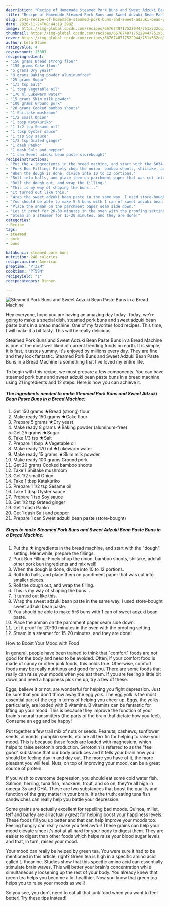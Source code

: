 ```yaml
---
description: "Recipe of Homemade Steamed Pork Buns and Sweet Adzuki Bean Paste Buns in a Bread Machine"
title: "Recipe of Homemade Steamed Pork Buns and Sweet Adzuki Bean Paste Buns in a Bread Machine"
slug: 2543-recipe-of-homemade-steamed-pork-buns-and-sweet-adzuki-bean-paste-buns-in-a-bread-machine
date: 2020-11-24T08:44:19.290Z
image: https://img-global.cpcdn.com/recipes/6676748717522944/751x532cq70/steamed-pork-buns-and-sweet-adzuki-bean-paste-buns-in-a-bread-machine-recipe-main-photo.jpg
thumbnail: https://img-global.cpcdn.com/recipes/6676748717522944/751x532cq70/steamed-pork-buns-and-sweet-adzuki-bean-paste-buns-in-a-bread-machine-recipe-main-photo.jpg
cover: https://img-global.cpcdn.com/recipes/6676748717522944/751x532cq70/steamed-pork-buns-and-sweet-adzuki-bean-paste-buns-in-a-bread-machine-recipe-main-photo.jpg
author: Lela Stone
ratingvalue: 4
reviewcount: 13803
recipeingredient:
- "150 grams Bread strong flour"
- "150 grams Cake flour"
- "5 grams Dry yeast"
- "8 grams Baking powder aluminumfree"
- "25 grams Sugar"
- "1/3 tsp Salt"
- "1 tbsp Vegetable oil"
- "170 ml Lukewarm water"
- "15 grams Skim milk powder"
- "100 grams Ground pork"
- "20 grams Cooked bamboo shoots"
- "1 Shiitake mushroom"
- "1/2 small Onion"
- "1 tbsp Katakuriko"
- "1 1/2 tsp Sesame oil"
- "1 tbsp Oyster sauce"
- "1 tsp Soy sauce"
- "1/2 tsp Grated ginger"
- "1 dash Panko"
- "1 dash Salt and pepper"
- "1 can Sweet adzuki bean paste storebought"
recipeinstructions:
- "Put the ★ ingredients in the bread machine, and start with the &#34;dough&#34; setting. Meanwhile, prepare the fillings."
- "Pork Bun Filling: Finely chop the onion, bamboo shoots, shiitake, add all other pork bun ingredients and mix well!"
- "When the dough is done, divide into 10 to 12 portions."
- "Roll into balls, and place them on parchment paper that was cut into smaller pieces."
- "Roll the dough out, and wrap the filling."
- "This is my way of shaping the buns..."
- "It turned out like this."
- "Wrap the sweet adzuki bean paste in the same way. I used store-bought sweet adzuki bean paste."
- "You should be able to make 5-6 buns with 1 can of sweet adzuki bean paste."
- "Place the anman on the parchment paper seam side down."
- "Let it proof for 20-30 minutes in the oven with the proofing setting."
- "Steam in a steamer for 15-20 minutes, and they are done!"
categories:
- Recipe
tags:
- steamed
- pork
- buns

katakunci: steamed pork buns 
nutrition: 248 calories
recipecuisine: American
preptime: "PT32M"
cooktime: "PT59M"
recipeyield: "1"
recipecategory: Dinner

---
```



![Steamed Pork Buns and Sweet Adzuki Bean Paste Buns in a Bread Machine](https://img-global.cpcdn.com/recipes/6676748717522944/751x532cq70/steamed-pork-buns-and-sweet-adzuki-bean-paste-buns-in-a-bread-machine-recipe-main-photo.jpg)

Hey everyone, hope you are having an amazing day today. Today, we're going to make a special dish, steamed pork buns and sweet adzuki bean paste buns in a bread machine. One of my favorites food recipes. This time, I will make it a bit tasty. This will be really delicious.

Steamed Pork Buns and Sweet Adzuki Bean Paste Buns in a Bread Machine is one of the most well liked of current trending foods on earth. It is simple, it is fast, it tastes yummy. It's enjoyed by millions every day. They are fine and they look fantastic. Steamed Pork Buns and Sweet Adzuki Bean Paste Buns in a Bread Machine is something that I've loved my entire life.




To begin with this recipe, we must prepare a few components. You can have steamed pork buns and sweet adzuki bean paste buns in a bread machine using 21 ingredients and 12 steps. Here is how you can achieve it.

<!--inarticleads1-->

##### The ingredients needed to make Steamed Pork Buns and Sweet Adzuki Bean Paste Buns in a Bread Machine:

1. Get 150 grams ★Bread (strong) flour
1. Make ready 150 grams ★Cake flour
1. Prepare 5 grams ★Dry yeast
1. Make ready 8 grams ★Baking powder (aluminum-free)
1. Get 25 grams ★Sugar
1. Take 1/3 tsp ★Salt
1. Prepare 1 tbsp ★Vegetable oil
1. Make ready 170 ml ★Lukewarm water
1. Make ready 15 grams ★Skim milk powder
1. Make ready 100 grams Ground pork
1. Get 20 grams Cooked bamboo shoots
1. Take 1 Shiitake mushroom
1. Get 1/2 small Onion
1. Take 1 tbsp Katakuriko
1. Prepare 1 1/2 tsp Sesame oil
1. Take 1 tbsp Oyster sauce
1. Prepare 1 tsp Soy sauce
1. Get 1/2 tsp Grated ginger
1. Get 1 dash Panko
1. Get 1 dash Salt and pepper
1. Prepare 1 can Sweet adzuki bean paste (store-bought)




<!--inarticleads2-->

##### Steps to make Steamed Pork Buns and Sweet Adzuki Bean Paste Buns in a Bread Machine:

1. Put the ★ ingredients in the bread machine, and start with the &#34;dough&#34; setting. Meanwhile, prepare the fillings.
1. Pork Bun Filling: Finely chop the onion, bamboo shoots, shiitake, add all other pork bun ingredients and mix well!
1. When the dough is done, divide into 10 to 12 portions.
1. Roll into balls, and place them on parchment paper that was cut into smaller pieces.
1. Roll the dough out, and wrap the filling.
1. This is my way of shaping the buns...
1. It turned out like this.
1. Wrap the sweet adzuki bean paste in the same way. I used store-bought sweet adzuki bean paste.
1. You should be able to make 5-6 buns with 1 can of sweet adzuki bean paste.
1. Place the anman on the parchment paper seam side down.
1. Let it proof for 20-30 minutes in the oven with the proofing setting.
1. Steam in a steamer for 15-20 minutes, and they are done!




How to Boost Your Mood with Food


In general, people have been trained to think that "comfort" foods are not good for the body and need to be avoided. Often, if your comfort food is made of candy or other junk foods, this holds true. Otherwise, comfort foods may be really nutritious and good for you. There are some foods that really can raise your moods when you eat them. If you are feeling a little bit down and need a happiness pick me up, try a few of these.

Eggs, believe it or not, are wonderful for helping you fight depression. Just be sure that you don't throw away the egg yolk. The egg yolk is the most essential part of the egg in terms of helping you cheer up. Eggs, the yolks particularly, are loaded with B vitamins. B vitamins can be fantastic for lifting up your mood. This is because they improve the function of your brain's neural transmitters (the parts of the brain that dictate how you feel). Consume an egg and be happy!

Put together a few trail mix of nuts or seeds. Peanuts, cashews, sunflower seeds, almonds, pumpkin seeds, etc are all terrific for helping to raise your mood. This is because these foods are loaded with magnesium, which helps to raise serotonin production. Serotonin is referred to as the "feel good" substance that our body produces and it tells your brain how you should be feeling day in and day out. The more you have of it, the more pleasant you will feel. Nuts, on top of improving your mood, can be a great source of protein.

If you wish to overcome depression, you should eat some cold water fish. Salmon, herring, tuna fish, mackerel, trout, and so on, they're all high in omega-3s and DHA. These are two substances that boost the quality and function of the gray matter in your brain. It's the truth: eating tuna fish sandwiches can really help you battle your depression. 

Some grains are actually excellent for repelling bad moods. Quinoa, millet, teff and barley are all actually great for helping boost your happiness levels. These foods fill you up better and that can help improve your moods too. Feeling hungry can really make you feel awful! These grains can help your mood elevate since it's not at all hard for your body to digest them. They are easier to digest than other foods which helps raise your blood sugar levels and that, in turn, raises your mood.

Your mood can really be helped by green tea. You were sure it had to be mentioned in this article, right? Green tea is high in a specific amino acid called L-theanine. Studies show that this specific amino acid can essentially stimulate brain waves. This will better your brain's concentration while simultaneously loosening up the rest of your body. You already knew that green tea helps you become a lot healthier. Now you know that green tea helps you to raise your moods as well!

So you see, you don't need to eat all that junk food when you want to feel better! Try  these tips  instead!

